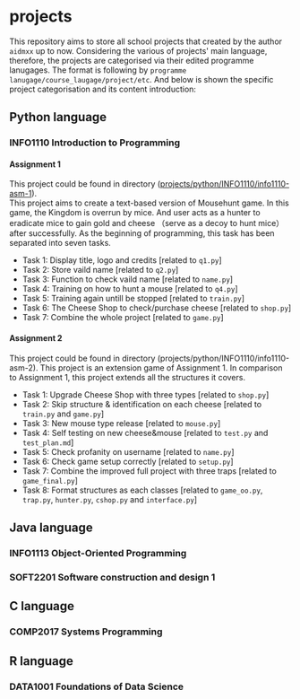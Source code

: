 # projects
This repository aims to store all school projects that created by the author `aidmxx` up to now. Considering the various of projects' main language, therefore, the projects are categorised via their edited programme lanugages. The format is following by `programme lanugage/course_laugage/project/etc`.
And below is shown the specific project categorisation and its content introduction:
## Python language
### INFO1110 Introduction to Programming
#### Assignment 1
This project could be found in directory ([projects/python/INFO1110/info1110-asm-1](projects/python/INFO1110/info1110-asm-1)).  
This project aims to create a text-based version of Mousehunt game. In this game, the Kingdom is overrun by mice. And user acts as a hunter to eradicate mice to gain gold and cheese （serve as a decoy to hunt mice）after successfully. As the beginning of programming, this task has been separated into seven tasks.

- Task 1: Display title, logo and credits [related to `q1.py`]
- Task 2: Store vaild name [related to `q2.py`]
- Task 3: Function to check vaild name [related to `name.py`]
- Task 4: Training on how to hunt a mouse [related to `q4.py`]
- Task 5: Training again untill be stopped [related to `train.py`]
- Task 6: The Cheese Shop to check/purchase cheese [related to `shop.py`]
- Task 7: Combine the whole project [related to `game.py`]

#### Assignment 2
This project could be found in directory (projects/python/INFO1110/info1110-asm-2).
This project is an extension game of Assignment 1. In comparison to Assignment 1, this project extends all the structures it covers.
- Task 1: Upgrade Cheese Shop with three types [related to `shop.py`]
- Task 2: Skip structure & identification on each cheese [related to `train.py` and `game.py`]
- Task 3: New mouse type release [related to `mouse.py`]
- Task 4: Self testing on new cheese&mouse [related to `test.py` and `test_plan.md`]
- Task 5: Check profanity on username [related to `name.py`]
- Task 6: Check game setup correctly [related to `setup.py`]
- Task 7: Combine the improved full project with three traps [related to `game_final.py`]
- Task 8: Format structures as each classes [related to `game_oo.py`, `trap.py`, `hunter.py`, `cshop.py` and `interface.py`]

## Java language
### INFO1113 Object-Oriented Programming
### SOFT2201 Software construction and design 1
## C language
### COMP2017 Systems Programming
## R language
### DATA1001 Foundations of Data Science
